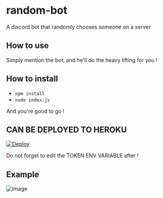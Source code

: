 # random-bot
 A discord bot that randomly chooses someone on a server

## How to use 
Simply mention the bot, and he'll do the heavy lifting for you !

## How to install
 - ```npm install```
 - ```node index.js```

 And you're good to go !

## CAN BE DEPLOYED TO HEROKU

[![Deploy](https://www.herokucdn.com/deploy/button.svg)](https://heroku.com/deploy?template=https://github.com/edoriontlg/random-bot&env[TOKEN]=TOKEN)

Do not forget to edit the TOKEN ENV VARIABLE after !

## Example
![image](https://user-images.githubusercontent.com/21106616/122551572-70d84d80-d035-11eb-9ed2-b3debcd9b44d.png)
